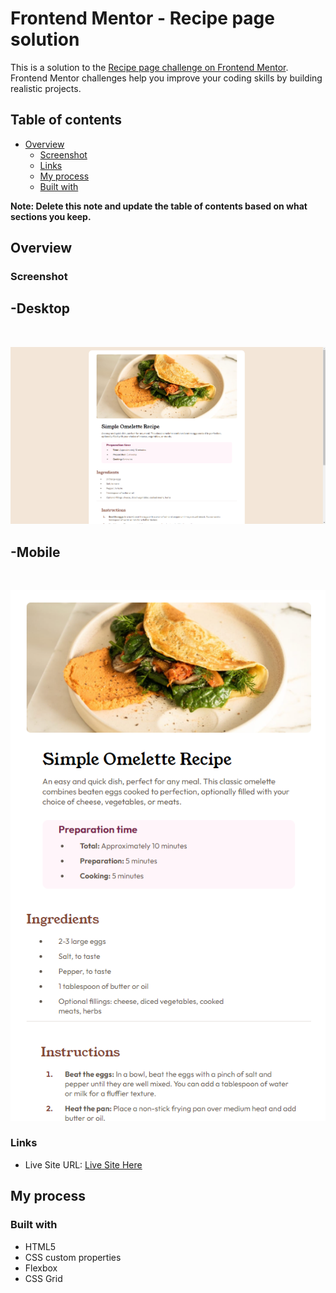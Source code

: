 # Frontend Mentor - Recipe page solution

This is a solution to the [Recipe page challenge on Frontend Mentor](https://www.frontendmentor.io/challenges/recipe-page-KiTsR8QQKm). Frontend Mentor challenges help you improve your coding skills by building realistic projects. 

## Table of contents

- [Overview](#overview)
  - [Screenshot](#screenshot)
  - [Links](#links)
  - [My process](#my-process)
  - [Built with](#built-with)
  

**Note: Delete this note and update the table of contents based on what sections you keep.**

## Overview

### Screenshot

<h2>-Desktop</h2>
<br>


![Preview Desktop](./assets/images/preview-desktop.png)

<h2>-Mobile</h2>
<br>


![Preview Desktop](./assets/images/preview-mob.png)


### Links

- Live Site URL: [Live Site Here](https://codeclayton.github.io/Recipe-Page-Challenge/)

## My process

### Built with

- HTML5
- CSS custom properties
- Flexbox
- CSS Grid

